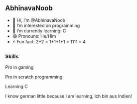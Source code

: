 ## AbhinavaNoob

- 👋 Hi, I’m @AbhinavaNoob
- 👀 I’m interested on programming
- 🌱 I’m currently learning: C
- 😄 Pronouns: He/Him
- ⚡ Fun fact: 2+2 = 1+1+1+1 = 1111 = 4

### Skills
Pro in gaming

Pro in scratch programming

Learning C

I know german little because I am learning, ich bin aus Indien!


<!---
AbhinavaNoob/AbhinavaNoob is a ✨ special ✨ repository because its `README.md` (this file) appears on your GitHub profile.
You can click the Preview link to take a look at your changes.
--->
